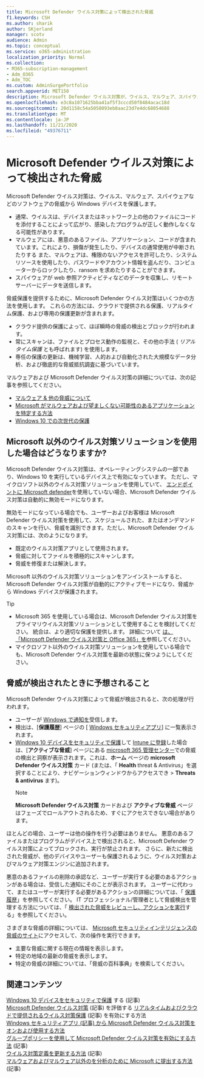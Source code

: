 ```yaml
---
title: Microsoft Defender ウイルス対策によって検出された脅威
f1.keywords: CSH
ms.author: sharik
author: SKjerland
manager: scotv
audience: Admin
ms.topic: conceptual
ms.service: o365-administration
localization_priority: Normal
ms.collection:
- M365-subscription-management
- Adm_O365
- Adm_TOC
ms.custom: AdminSurgePortfolio
search.appverid: MET150
description: Microsoft Defender ウイルス対策が、ウイルス、マルウェア、スパイウェアなどのソフトウェアの脅威から Windows デバイスを保護する方法について説明します。
ms.openlocfilehash: e3c8a1071625bba41af5f3cccd50f8484acac18d
ms.sourcegitcommit: 20d1158c54a5058093eb8aac23d7e4dc68054688
ms.translationtype: MT
ms.contentlocale: ja-JP
ms.lasthandoff: 11/21/2020
ms.locfileid: "49376711"
---
```

# <a name="threats-detected-by-microsoft-defender-antivirus"></a>Microsoft Defender ウイルス対策によって検出された脅威

Microsoft Defender ウイルス対策は、ウイルス、マルウェア、スパイウェアなどのソフトウェアの脅威から Windows デバイスを保護します。

- 通常、ウイルスは、デバイスまたはネットワーク上の他のファイルにコードを添付することによって広がり、感染したプログラムが正しく動作しなくなる可能性があります。
- マルウェアには、悪意のあるファイル、アプリケーション、コードが含まれています。これにより、損傷が発生したり、デバイスの通常使用が中断されたりする また、マルウェアは、権限のないアクセスを許可したり、システムリソースを使用したり、パスワードやアカウント情報を盗んだり、コンピューターからロックしたり、ransom を求めたりすることができます。
- スパイウェアが web 参照アクティビティなどのデータを収集し、リモートサーバーにデータを送信します。
 
脅威保護を提供するために、Microsoft Defender ウイルス対策はいくつかの方法を使用します。 これらの方法には、クラウドで提供される保護、リアルタイム保護、および専用の保護更新が含まれます。

- クラウド提供の保護によって、ほぼ瞬時の脅威の検出とブロックが行われます。
- 常にスキャンは、ファイルとプロセス動作の監視と、その他の手法 ( *リアルタイム保護* とも呼ばれます) を使用します。
- 専任の保護の更新は、機械学習、人的および自動化された大規模なデータ分析、および徹底的な脅威抵抗調査に基づいています。 

マルウェアおよび Microsoft Defender ウイルス対策の詳細については、次の記事を参照してください。 

- [マルウェア & 他の脅威について](/windows/security/threat-protection/intelligence/understanding-malware)
- [Microsoft がマルウェアおよび望ましくない可能性のあるアプリケーションを特定する方法](/windows/security/threat-protection/intelligence/criteria)
- [Windows 10 での次世代の保護](/windows/security/threat-protection/microsoft-defender-antivirus/microsoft-defender-antivirus-in-windows-10)

## <a name="what-happens-when-a-non-microsoft-antivirus-solution-is-used"></a>Microsoft 以外のウイルス対策ソリューションを使用した場合はどうなりますか? 

Microsoft Defender ウイルス対策は、オペレーティングシステムの一部であり、Windows 10 を実行しているデバイス上で有効になっています。 ただし、マイクロソフト以外のウイルス対策ソリューションを使用していて、 [エンドポイントに Microsoft defender](/windows/security/threat-protection/microsoft-defender-atp/microsoft-defender-advanced-threat-protection)を使用していない場合、Microsoft Defender ウイルス対策は自動的に無効モードになります。  

無効モードになっている場合でも、ユーザーおよびお客様は Microsoft Defender ウイルス対策を使用して、スケジュールされた、またはオンデマンドのスキャンを行い、脅威を識別できます。ただし、Microsoft Defender ウイルス対策には、次のようになります。

- 既定のウイルス対策アプリとして使用されます。
- 脅威に対してファイルを積極的にスキャンします。
- 脅威を修復または解決します。

Microsoft 以外のウイルス対策ソリューションをアンインストールすると、Microsoft Defender ウイルス対策が自動的にアクティブモードになり、脅威から Windows デバイスが保護されます。

> [!TIP]
> - Microsoft 365 を使用している場合は、Microsoft Defender ウイルス対策をプライマリウイルス対策ソリューションとして使用することを検討してください。 統合は、より適切な保護を提供します。 詳細について [は、「Microsoft Defender ウイルス対策と Office 365」を](/windows/security/threat-protection/microsoft-defender-antivirus/office-365-microsoft-defender-antivirus)参照してください。
> - マイクロソフト以外のウイルス対策ソリューションを使用している場合でも、Microsoft Defender ウイルス対策を最新の状態に保つようにしてください。

## <a name="what-to-expect-when-threats-are-detected"></a>脅威が検出されたときに予想されること

Microsoft Defender ウイルス対策によって脅威が検出されると、次の処理が行われます。

- ユーザーが [Windows で通知を](https://support.microsoft.com/windows/8942c744-6198-fe56-4639-34320cf9444e)受信します。 
- 検出は、[**保護履歴**] ページの [ [Windows セキュリティアプリ](/windows/security/threat-protection/windows-defender-security-center/windows-defender-security-center)] に一覧表示されます。  
- [Windows 10 デバイスをセキュリティで保護](secure-win-10-pcs.md)して [Intune に登録](/mem/intune/enrollment/windows-enrollment-methods)した場合は、[**アクティブな脅威**] ページにある <a href="https://go.microsoft.com/fwlink/p/?linkid=2024339" target="_blank">microsoft 365 管理センター</a>での脅威の検出と洞察が表示されます。これは、**ホーム** ページの **microsoft Defender ウイルス対策** カード (または、「 **Health** threat & Antivirus」を選択することにより、ナビゲーションウィンドウからアクセスでき  >  **Threats & antivirus** ます)。
    > [!NOTE]
    > **Microsoft Defender ウイルス対策** カードおよび **アクティブな脅威** ページはフェーズでロールアウトされるため、すぐにアクセスできない場合があります。

ほとんどの場合、ユーザーは他の操作を行う必要はありません。 悪意のあるファイルまたはプログラムがデバイス上で検出されると、Microsoft Defender ウイルス対策によってブロックされ、実行が禁止されます。 さらに、新たに検出された脅威が、他のデバイスやユーザーも保護されるように、ウイルス対策およびマルウェア対策エンジンに追加されます。  

悪意のあるファイルの削除の承認など、ユーザーが実行する必要のあるアクションがある場合は、受信した通知にそのことが表示されます。 ユーザーに代わって、またはユーザーが実行する必要があるアクションの詳細については、「 [保護履歴](https://support.microsoft.com/office/f1e5fd95-09b4-46d1-b8c7-1059a1e09708)」を参照してください。 IT プロフェッショナル/管理者として脅威検出を管理する方法については、「 [検出された脅威をレビューし、アクションを実行](review-threats-take-action.md)する」を参照してください。

さまざまな脅威の詳細については、 <a href="https://www.microsoft.com/wdsi/threats" target="_blank">Microsoft セキュリティインテリジェンスの脅威のサイト</a>にアクセスして、次の操作を実行できます。 

- 主要な脅威に関する現在の情報を表示します。
- 特定の地域の最新の脅威を表示します。
- 特定の脅威の詳細については、「脅威の百科事典」を検索してください。

## <a name="related-content"></a>関連コンテンツ

[Windows 10 デバイスをセキュリティで保護](secure-windows-10-devices.md) する (記事) \
[Microsoft Defender ウイルス対策](/windows/security/threat-protection/microsoft-defender-antivirus/evaluate-microsoft-defender-antivirus) (記事) を評価する
[リアルタイムおよびクラウドで提供されるウイルス対策保護](/mem/intune/user-help/turn-on-defender-windows#turn-on-real-time-and-cloud-delivered-protection) (記事) を有効にする方法 \
[Windows セキュリティアプリ (記事) から Microsoft Defender ウイルス対策をオンおよび使用する方法](/windows/security/threat-protection/microsoft-defender-antivirus/microsoft-defender-security-center-antivirus) \
[グループポリシーを使用して Microsoft Defender ウイルス対策を有効にする方法](/mem/intune/user-help/turn-on-defender-windows#turn-on-windows-defender) (記事) \
[ウイルス対策定義を更新する方法](/mem/intune/user-help/turn-on-defender-windows#update-your-antivirus-definitions) (記事) \
[マルウェアおよびマルウェア以外のを分析のために Microsoft に提出する方法](/microsoft-365/security/office-365-security/submitting-malware-and-non-malware-to-microsoft-for-analysis) (記事)